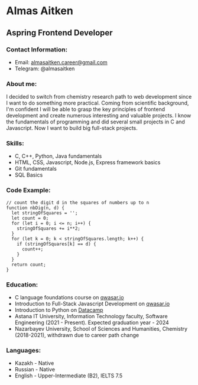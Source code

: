 # Almas Aitken
## Aspring Frontend Developer
### Contact Information:
* Email: almasaitken.career@gmail.com
* Telegram: @almasaitken

### About me: 
I decided to switch from chemistry research path to web development since I want to do something more practical. Coming from scientific background, I'm confident I will be able to grasp the key principles of frontend development and create numerous interesting and valuable projects. I know the fundamentals of programming and did several small projects in C and Javascript. Now I want to build big full-stack projects.
### Skills:
* C, C++, Python, Java fundamentals
* HTML, CSS, Javascript, Node.js, Express framework basics
* Git fundamentals
* SQL Basics
### Code Example:
```
// count the digit d in the squares of numbers up to n
function nbDig(n, d) {
  let stringOfSquares = '';
  let count = 0;
  for (let i = 0; i <= n; i++) {
    stringOfSquares += i**2;
  }
  for (let k = 0; k < stringOfSquares.length; k++) {
    if (stringOfSquares[k] == d) {
      count++;
    }
  }
  return count;
}
```
### Education:
* C language foundations course on [qwasar.io](https://drive.google.com/file/d/1erucI8w7h87iAXXxo2jmiWDs7cT2MJJq/view?usp=sharing)
* Introduction to Full-Stack Javascript Development on [qwasar.io](https://drive.google.com/file/d/1D0nIH_nPrkCI7qzGaURh1P6gWGq78VJM/view?usp=sharing)
* Introduction to Python on [Datacamp](https://drive.google.com/file/d/1acAGN9_mANESEIcIyG_lWzl9eT7vhBNr/view?usp=sharing)
* Astana IT University, Information Technology faculty, Software Engineering (2021 - Present). Expected graduation year - 2024
* Nazarbayev University, School of Sciences and Humanities, Chemistry (2018-2021), withdrawn due to career path change
### Languages:
* Kazakh - Native
* Russian - Native
* English - Upper-Intermediate (B2), IELTS 7.5